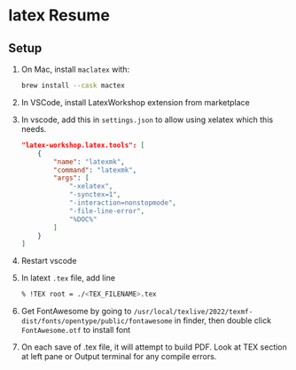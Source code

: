 # latex Resume

## Setup

1. On Mac, install `maclatex` with:

    ```bash
    brew install --cask mactex
    ```

1. In VSCode, install LatexWorkshop extension from marketplace
1. In vscode, add this in `settings.json` to allow using xelatex which this needs.

    ```json
    "latex-workshop.latex.tools": [
        {
            "name": "latexmk",
            "command": "latexmk",
            "args": [
                "-xelatex",
                "-synctex=1",
                "-interaction=nonstopmode",
                "-file-line-error",
                "%DOC%"
            ]
        }
    ]
    ```

1. Restart vscode
1. In latext `.tex` file, add line

    ```bash
    % !TEX root = ./<TEX_FILENAME>.tex
    ```
1. Get FontAwesome by going to `/usr/local/texlive/2022/texmf-dist/fonts/opentype/public/fontawesome` in finder, then double click `FontAwesome.otf` to install font
1. On each save of .tex file, it will attempt to build PDF. Look at TEX section at left pane or Output terminal for any compile errors.
